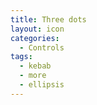 ```yaml
---
title: Three dots
layout: icon
categories:
  - Controls
tags:
  - kebab
  - more
  - ellipsis
---
```

